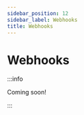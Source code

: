 ```yaml
---
sidebar_position: 12
sidebar_label: Webhooks
title: Webhooks
---
```


# Webhooks

:::info

Coming soon!

:::